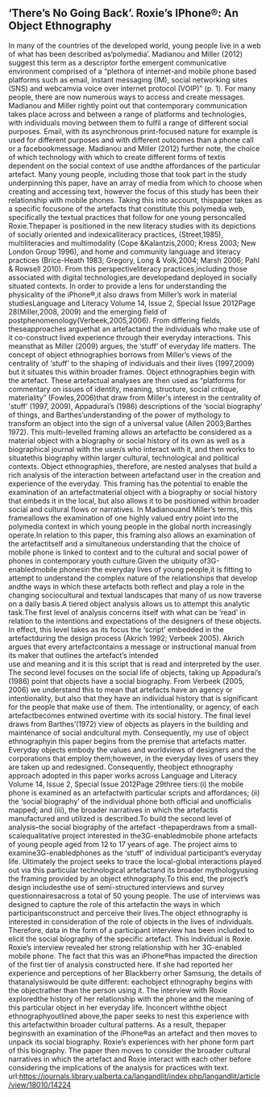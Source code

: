 ## ‘There’s No Going Back’. Roxie’s IPhone®: An Object Ethnography ##
In many of the countries of the developed world,  young people live in  a  web of what has been described as‘polymedia’. Madianou and Miller (2012) suggest this term  as  a  descriptor  forthe  emergent  communicative  environment  comprised  of  a “plethora  of  internet-and  mobile  phone  based  platforms  such  as  email,  instant messaging  (IM),  social  networking  sites  (SNS)  and  webcamvia  voice  over internet protocol (VOIP)” (p. 1). For  many  people,  there  are  now  numerous  ways  to  access and  create  messages.
Madianou  and  Miller  rightly  point  out  that contemporary communication takes place across and between a range of platforms and technologies, with  individuals  moving  between  them  to  fulfil  a  range of  different  social  purposes. Email, with  its  asynchronous  print-focused  nature for  example  is  used  for  different purposes and  with  different  outcomes than  a  phone  call  or  a facebookmessage. Madianou and Miller (2012) further note,  the choice of which technology with which to  create different  forms  of textis 
dependent  on  the  social  context  of  use  andthe affordances of  the  particular artefact.  Many  young  people,  including  those  that  took part  in  the  study  underpinning  this  paper,  have  an  array  of  media from  which  to choose  when  creating  and  accessing  text,  however  the  focus  of  this  study  has  been their  relationship  with  mobile  phones.  Taking  this  into  account,  thispaper takes  as  a specific focusone of the artefacts that constitute this polymedia web, specifically the textual practices that follow 
for one young personcalled Roxie.Thepaper is  positioned  in  the  new  literacy  studies  with  its depictions  of socially  oriented  and  indexicalliteracy  practices,  (Street,1985),  multiliteracies  and multimodality (Cope &Kalantzis,2000; Kress 2003; New London Group 1996), and home  and  community  language  and  literacy  practices  (Brice-Heath  1983;  Gregory, Long  &  Volk,2004; Marsh  2006; Pahl  &  Rowsell  2010).  From  this  perspectiveliteracy practices,including those associated with digital technologies,are developedand deployed 
in socially situated contexts. In order to provide a lens for understanding the  physicality  of  the iPhone®,it  also  draws  from Miller’s  work in material  studiesLanguage and Literacy Volume 14, Issue 2, Special Issue 2012Page 28(Miller,2008,   2009) and the   emerging   field   of postphenomenology(Verbeek,2005,2006). From  differing  fields,  theseapproaches  arguethat  an artefactand  the individuals who make  use  of  it co-construct lived  experience  through  their  everyday interactions.  This  meansthat  as  Miller  (2009)  argues, the ‘stuff’ 
of  everyday  life matters. The  concept  of  object  ethnographies  borrows  from  Miller’s  views  of  the centrality  of  ‘stuff’  to  the  shaping  of  individuals  and  their  lives  (1997,2009)  but  it situates  this  within  broader  frames. Object  ethnographies  begin  with  the artefact. These artefactual  analyses  are  then  used  as  “platforms  for  commentary  on  issues  of identity,  meaning,  structure,  social  critique,  materiality”  (Fowles,2006)that  draw from  Miller's  interest  in  the  centrality  of  'stuff’  (1997,  2009),  Appadurai’s 
(1986) descriptions  of  the  ‘social  biography’  of  things,  and  Barthes’understanding  of  the power  of  mythology  to  transform  an  object  into  the  sign  of  a  universal  value  (Allen 2003;Barthes 1972). This  multi-levelled  framing  allows  an artefactto  be  considered  as  a  material object with a biography  or social history of its own as well as a biographical journal with  the  user/s  who  interact  with  it,  and  then  works  to  situatethis  biography  within larger  cultural,  technological  and  political  contexts.  Object  ethnographies, 
therefore, are  nested  analyses  that  build  a  rich  analysis  of  the  interaction  between artefactand user in the creation and experience of the everyday. This framing has the potential to enable  the  examination  of  an artefactmaterial  object  with  a  biography  or  social history  that  embeds  it  in  the  local,  but  also  allows  it  to  be  positioned  within  broader social  and  cultural  flows  or  narratives. In Madianouand Miller’s  terms,  this  frameallows the examination of one highly valued entry point into the polymedia context in which young 
people in the global north increasingly operate.In relation to this paper, this  framing also allows  an  examination  of  the artefactitself and a simultaneous understanding that the choice of mobile phone is linked to context and to the cultural and social power of phones in contemporary youth culture.Given the ubiquity of3G-enabledmobile phonesin the everyday lives of young people,it is fitting to attempt to understand the complex nature of the relationships that develop andthe ways in which these artefacts  both  reflect  and  play  a  role  in  the  changing  sociocultural
and  textual landscapes  that  many  of  us  now  traverse  on  a  daily  basis.A  tiered  object  analysis allows us to attempt this analytic task.The first level of analysis concerns itself with what can be ‘read’ in relation to the  intentions  and  expectations  of  the  designers  of  these  objects.  In  effect,  this  level takes  as  its  focus  the  ‘script’  embedded  in  the artefactduring  the  design  process (Akrich 1992; Verbeek 2005). Akrich argues that every artefactcontains a message or instructional  manual  from  its  maker  that  outlines  the artefact’s  intended  
use  and meaning and it is this script that is read and interpreted by the user. The second level focuses  on  the  social life of objects, taking up Appadurai’s (1986) point that objects have a social biography. From Verbeek (2005, 2006) we understand this to mean that artefacts have an agency or intentionality, but also that they have an individual history that is significant for the people that make use of them. The intentionality, or agency, of  each artefactbecomes  entwined  overtime  with  its  social  history.  The  final  level draws   from   Barthes’(1972) view   of   objects   as 
players   in   the   building   and maintenance of social andcultural myth. Consequently, my use of object ethnographyin this paper begins from the premise that artefacts matter. Everyday objects embody the  values  and  worldviews  of  designers  and  the  corporations  that  employ  them;however,   in   the   everyday   lives   of users   they   are   taken   up   and   redesigned. Consequently,  theobject  ethnography  approach  adopted  in  this  paper  works across
Language and Literacy               Volume 14, Issue 2, Special Issue 2012Page 29three tiers:(i) the mobile phone is examined as an artefactwith particular scripts and affordances;  (ii)  the  ‘social  biography’  of  the  individual  phone  both  official  and unofficialis  mapped;  and  (iii),  the  broader  narratives in  which  the artefactis manufactured and utilized is described.To  build  the  second  level  of  analysis–the  social  biography  of  the  artefact -thepaperdraws  from a  small-scalequalitative project  interested  in  the3G-enabledmobile phone artefacts of young people
aged from 12 to 17 years of age. The project aims to examine3G-enabledphones as the ‘stuff’ of individual participant’s everyday life. Ultimately  the  project  seeks  to  trace  the  local-global  interactions  played  out  via this  particular  technological artefactand  its  broader  mythologyusing  the  framing provided by an object ethnography.To this end, the project’s design includesthe use of  semi-structured  interviews  and  survey  questionnairesacross  a  total  of  50  young people. The  use  of  interviews  was  designed  to  capture  the  role  of  this artefactin  the ways in
which participantsconstruct and perceive their lives.The object ethnography is  interested  in  consideration  of  the  role  of  objects  in  the  lives  of  individuals. Therefore,  data  in  the  form  of  a  participant  interview  has  been  included  to  elicit  the social  biography  of  the specific  artefact. This individual is Roxie. Roxie’s interview revealed her strong relationship with her 3G-enabled mobile phone. The fact that this was  an iPhone®has  impacted  the  direction  of  the first  tier  of analysis  constructed here.  If  she  had  reported  her  experience  and  perceptions 
of  her  Blackberry  orher Samsung,   the   details   of   thatanalysiswould   be   quite   different:   eachobject ethnography begins with the objectrather than the person using it. The interview with Roxie exploredthe history of her relationship with the phone and the meaning of this particular object in her everyday life. Inconcert withthe object ethnographyoutlined above,the paper seeks to nest this experience with this artefactwithin broader cultural patterns. As  a  result,  thepaper  beginswith  an  examination  of  the  iPhone®as  an artefact and then moves to unpack its social biography. Roxie’s
experiences with her phone  form  part  of  this  biography.  The  paper  then  moves  to  consider  the  broader cultural  narratives  in  which  the  artefact  and  Roxie  interact  with  each  other  before considering the implications of the analysis for practices with text.
url:https://journals.library.ualberta.ca/langandlit/index.php/langandlit/article/view/18010/14224
